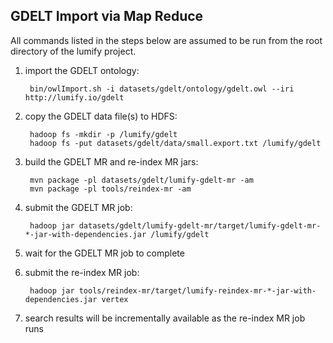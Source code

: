 ## GDELT Import via Map Reduce

All commands listed in the steps below are assumed to be run from the root directory of the lumify project.

1. import the GDELT ontology:

        bin/owlImport.sh -i datasets/gdelt/ontology/gdelt.owl --iri http://lumify.io/gdelt

1. copy the GDELT data file(s) to HDFS:

        hadoop fs -mkdir -p /lumify/gdelt
        hadoop fs -put datasets/gdelt/data/small.export.txt /lumify/gdelt

1. build the GDELT MR and re-index MR jars:

        mvn package -pl datasets/gdelt/lumify-gdelt-mr -am
        mvn package -pl tools/reindex-mr -am

1. submit the GDELT MR job:

        hadoop jar datasets/gdelt/lumify-gdelt-mr/target/lumify-gdelt-mr-*-jar-with-dependencies.jar /lumify/gdelt

1. wait for the GDELT MR job to complete

1. submit the re-index MR job:

        hadoop jar tools/reindex-mr/target/lumify-reindex-mr-*-jar-with-dependencies.jar vertex

1. search results will be incrementally available as the re-index MR job runs
